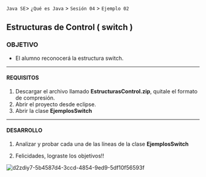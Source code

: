 
`Java SE`> `¿Qué es Java` > `Sesión 04` > `Ejemplo 02`

## Estructuras de Control ( switch )

### OBJETIVO

- El alumno reconocerá la estructura switch.

<hr> 

#### REQUISITOS

1. Descargar el archivo llamado <b>EstructurasControl.zip</b>, quitale el formato de compresión.
2. Abrir el proyecto desde eclipse.
3. Abrir la clase <b>EjemplosSwitch</b>

<hr>

#### DESARROLLO

1. Analizar y probar cada una de las líneas de la clase <b>EjemplosSwitch</b>

2. Felicidades, lograste los objetivos!!

![d2zdiy7-5b4587d4-3ccd-4854-9ed9-5df10f56593f](https://user-images.githubusercontent.com/56565204/67425280-51a5c600-f59d-11e9-9baf-5ef3aeca8a11.png)
